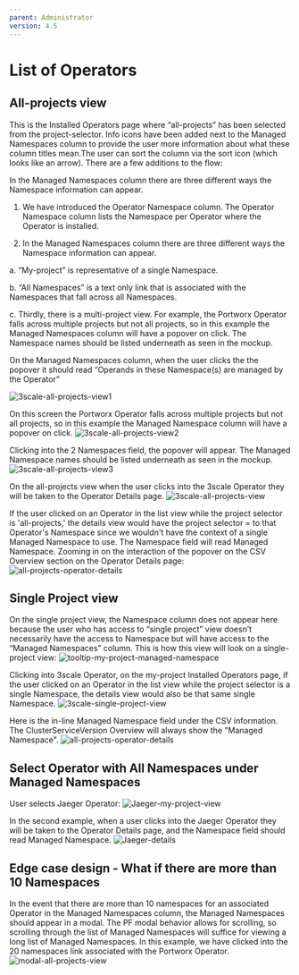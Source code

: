 ```yaml
---
parent: Administrator
version: 4.5
---
```


# List of Operators

## All-projects view
This is the Installed Operators page where “all-projects” has been selected from the project-selector. Info icons have been added next to the Managed Namespaces column to provide the user more information about what these column titles mean.The user can sort the column via the sort icon (which looks like an arrow). There are a few additions to the flow:

In the Managed Namespaces column there are three different ways the Namespace information can appear.

1. We have introduced the Operator Namespace column. The Operator Namespace column lists the Namespace per Operator where the Operator is installed.

2. In the Managed Namespaces column there are three different ways the Namespace information can appear.

  a. “My-project” is representative of a single Namespace.

  b. “All Namespaces” is a text only link that is associated with the Namespaces that fall across all Namespaces.

  c. Thirdly, there is a multi-project view. For example, the Portworx Operator falls across multiple projects but not all projects, so in this example the Managed Namespaces column will have a popover on click. The Namespace names should be listed underneath as seen in the mockup.

On the Managed Namespaces column, when the user clicks the the popover it should read “Operands in these Namespace(s) are managed by the Operator”

![3scale-all-projects-view1](img/3scale-all-projects-view1.jpg)

On this screen the Portworx Operator falls across multiple projects but not all projects, so in this example the Managed Namespace column will have a popover on click.
![3scale-all-projects-view2](img/3scale-all-projects-view2.jpg)

Clicking into the 2 Namespaces field, the popover will appear. The Managed Namespace names should be listed underneath as seen in the mockup.
![3scale-all-projects-view3](img/3scale-all-projects-view3.jpg)


On the all-projects view when the user clicks into the 3scale Operator they will be taken to the Operator Details page.
![3scale-all-projects-view](img/3scale-all-projects-view.jpg)

If the user clicked on an Operator in the list view while the project selector is 'all-projects,' the details view would have the project selector = to that Operator's Namespace since we wouldn't have the context of a single Managed Namespace to use. The Namespace field will read Managed Namespace. Zooming in on the interaction of the popover on the CSV Overview section on the Operator Details page:
![all-projects-operator-details](img/all-projects-operator-details.jpg)

## Single Project view

On the single project view, the Namespace column does not appear here because the user who has access to “single project” view doesn’t necessarily have the access to Namespace but will have access to the “Managed Namespaces” column. This is how this view will look on a single-project view:
![tooltip-my-project-managed-namespace](img/tooltip-my-project-managed-namespace.jpg)

Clicking into 3scale Operator, on the my-project Installed Operators page, if the user clicked on an Operator in the list view while the project selector is a single Namespace, the details view would also be that same single Namespace.
![3scale-single-project-view](img/3scale-single-project-view.jpg)

Here is the in-line Managed Namespace field under the CSV information. The ClusterServiceVersion Overview will always show the "Managed Namespace".
![all-projects-operator-details](img/all-projects-operator-details.jpg)

## Select Operator with All Namespaces under Managed Namespaces

User selects Jaeger Operator:
![Jaeger-my-project-view](img/Jaeger-my-project-view.jpg)

In the second example, when a user clicks into the Jaeger Operator they will be taken to the Operator Details page, and the Namespace field should read Managed Namespace.
![Jaeger-details](img/Jaeger-details.jpg)

## Edge case design - What if there are more than 10 Namespaces
In the event that there are more than 10 namespaces for an associated Operator in the Managed Namespaces column, the Managed Namespaces should appear in a modal. The PF modal behavior allows for scrolling, so scrolling through the list of Managed Namespaces will suffice for viewing a long list of Managed Namespaces. In this example, we have clicked into the 20 namespaces link associated with the Portworx Operator.
![modal-all-projects-view](img/modal-all-projects-view.jpg)
